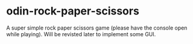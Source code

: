 # odin-rock-paper-scissors

A super simple rock paper scissors game (please have the console open while playing).
Will be revisted later to implement some GUI.

